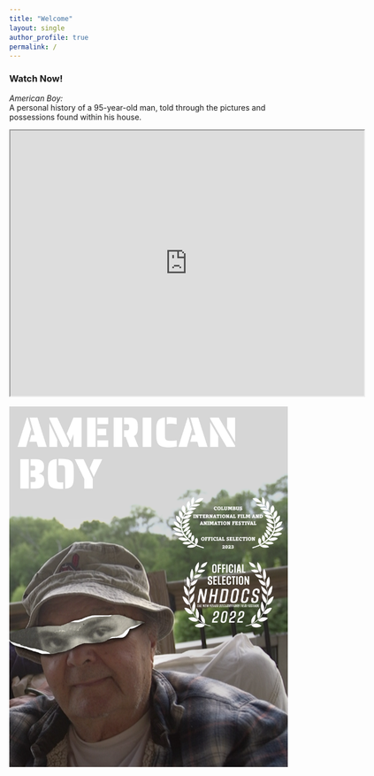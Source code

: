 ```yaml
---
title: "Welcome"
layout: single
author_profile: true
permalink: /
---
```



### Watch Now!

*American Boy:*  
A personal history of a 95-year-old man, told through the pictures and possessions found within his house.
  
<iframe src="https://drive.google.com/file/d/1xpWQ3JXCUDBDliny7ThRv9zqrEKSiQ2H/preview" width="640" height="480" allow="autoplay"></iframe>

![American Boy](/assets/images/AmericanBoyPoster.png)
